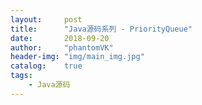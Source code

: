 ```yaml
---
layout:     post
title:      "Java源码系列 - PriorityQueue"
date:       2018-09-20
author:     "phantomVK"
header-img: "img/main_img.jpg"
catalog:    true
tags:
    - Java源码
---
```

